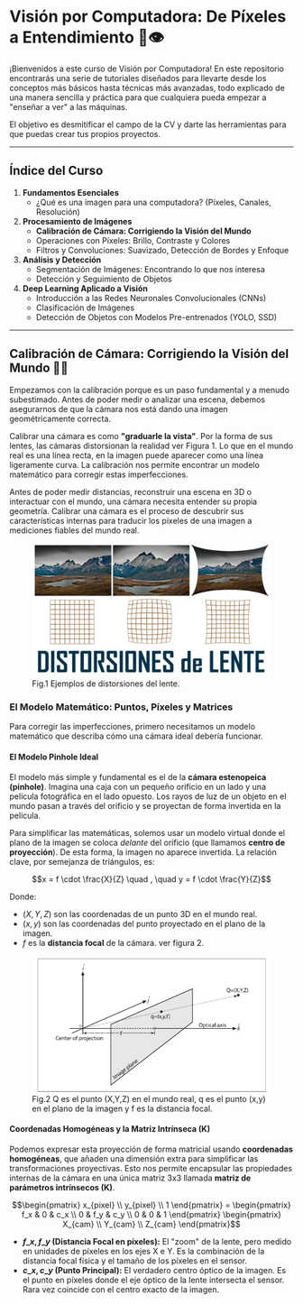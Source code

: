 # Visión por Computadora: De Píxeles a Entendimiento 🤖👁️

¡Bienvenidos a este curso de Visión por Computadora\! En este repositorio encontrarás una serie de tutoriales diseñados para llevarte desde los conceptos más básicos hasta técnicas más avanzadas, todo explicado de una manera sencilla y práctica para que cualquiera pueda empezar a "enseñar a ver" a las máquinas.

El objetivo es desmitificar el campo de la CV y darte las herramientas para que puedas crear tus propios proyectos.

-----

## Índice del Curso

1.  **Fundamentos Esenciales**
      * ¿Qué es una imagen para una computadora? (Píxeles, Canales, Resolución)
2.  **Procesamiento de Imágenes**
      * **Calibración de Cámara: Corrigiendo la Visión del Mundo**
      * Operaciones con Píxeles: Brillo, Contraste y Colores
      * Filtros y Convoluciones: Suavizado, Detección de Bordes y Enfoque
3.  **Análisis y Detección**
      * Segmentación de Imágenes: Encontrando lo que nos interesa
      * Detección y Seguimiento de Objetos
4.  **Deep Learning Aplicado a Visión**
      * Introducción a las Redes Neuronales Convolucionales (CNNs)
      * Clasificación de Imágenes
      * Detección de Objetos con Modelos Pre-entrenados (YOLO, SSD)

-----

## Calibración de Cámara: Corrigiendo la Visión del Mundo 📸📏

Empezamos con la calibración porque es un paso fundamental y a menudo subestimado. Antes de poder medir o analizar una escena, debemos asegurarnos de que la cámara nos está dando una imagen geométricamente correcta.

Calibrar una cámara es como **"graduarle la vista"**. Por la forma de sus lentes, las cámaras distorsionan la realidad ver Figura 1. Lo que en el mundo real es una línea recta, en la imagen puede aparecer como una línea ligeramente curva. La calibración nos permite encontrar un modelo matemático para corregir estas imperfecciones.

Antes de poder medir distancias, reconstruir una escena en 3D o interactuar con el mundo, una cámara necesita entender su propia geometría. Calibrar una cámara es el proceso de descubrir sus características internas para traducir los píxeles de una imagen a mediciones fiables del mundo real.

<figure>
  <img src="Fig2_Calibrate.png" alt="Fig1." />
  <figcaption> Fig.1 Ejemplos de distorsiones del lente. </figcaption>
</figure>

### El Modelo Matemático: Puntos, Píxeles y Matrices

Para corregir las imperfecciones, primero necesitamos un modelo matemático que describa cómo una cámara ideal debería funcionar.

#### El Modelo Pinhole Ideal

El modelo más simple y fundamental es el de la **cámara estenopeica (pinhole)**. Imagina una caja con un pequeño orificio en un lado y una película fotográfica en el lado opuesto. Los rayos de luz de un objeto en el mundo pasan a través del orificio y se proyectan de forma invertida en la película.

Para simplificar las matemáticas, solemos usar un modelo virtual donde el plano de la imagen se coloca *delante* del orificio (que llamamos **centro de proyección**). De esta forma, la imagen no aparece invertida. La relación clave, por semejanza de triángulos, es:

$$x = f \cdot \frac{X}{Z} \quad , \quad y = f \cdot \frac{Y}{Z}$$

Donde:

  * $(X, Y, Z)$ son las coordenadas de un punto 3D en el mundo real.
  * $(x, y)$ son las coordenadas del punto proyectado en el plano de la imagen.
  * $f$ es la **distancia focal** de la cámara. ver figura 2.

<figure>
  <img src="Fig1_Calibrate.png" alt="Fig2." />
  <figcaption> Fig.2 Q es el punto (X,Y,Z) en el mundo real, q es el punto (x,y) en el plano de la imagen y f es la distancia focal.</figcaption>
</figure>

#### Coordenadas Homogéneas y la Matriz Intrínseca (K)

Podemos expresar esta proyección de forma matricial usando **coordenadas homogéneas**, que añaden una dimensión extra para simplificar las transformaciones proyectivas. Esto nos permite encapsular las propiedades internas de la cámara en una única matriz 3x3 llamada **matriz de parámetros intrínsecos (K)**.

$$\begin{pmatrix} 
x_{pixel} \\
y_{pixel} \\ 
1 \end{pmatrix} = \begin{pmatrix} 
f_x & 0 & c_x \\
0 & f_y & c_y \\ 
0 & 0 & 1 \end{pmatrix} 
\begin{pmatrix} X_{cam} \\
Y_{cam} \\ 
Z_{cam} 
\end{pmatrix}$$

  * **$f\_x, f\_y$ (Distancia Focal en píxeles):** El "zoom" de la lente, pero medido en unidades de píxeles en los ejes X e Y. Es la combinación de la distancia focal física y el tamaño de los píxeles en el sensor.
  * **$c\_x, c\_y$ (Punto Principal):** El verdadero centro óptico de la imagen. Es el punto en píxeles donde el eje óptico de la lente intersecta el sensor. Rara vez coincide con el centro exacto de la imagen.








